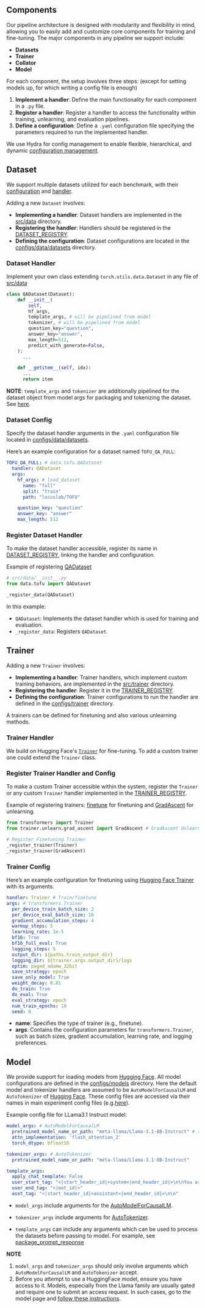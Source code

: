## Components

Our pipeline architecture is designed with modularity and flexibility in mind, allowing you to easily add and customize core components for training and fine-tuning. The major components in any pipeline we support include:

- **Datasets**
- **Trainer**
- **Collator**
- **Model**

For each component, the setup involves three steps: (except for setting models up, for which writing a config file is enough)
1. **Implement a handler**: Define the main functionality for each component in a `.py` file.
2. **Register a handler**: Register a handler to access the functionality within training, unlearning, and evaluation pipelines.
3. **Define a configuration**: Define a `.yaml` configuration file specifying the parameters required to run the implemented handler.

We use Hydra for config management to enable flexible, hierarchical, and dynamic [configuration management](/configs/).


## Dataset

We support multiple datasets utilized for each benchmark, with their [configuration](../configs/data/datasets/)  and [handler](../src/data/). 

Adding a new `Dataset` involves: 

- **Implementing a handler**: Dataset handlers are implemented in the [src/data](../src/data/) directory.
- **Registering the handler**: Handlers should be registered in the [DATASET_REGISTRY](../src/data/__init__.py).
- **Defining the configuration**: Dataset configurations are located in the [configs/data/datasets](../configs/data/datasets/) directory.


### Dataset Handler

Implement your own class extending `torch.utils.data.Dataset` in any file of [src/data](../configs/src/data/)


```python
class QADataset(Dataset):
    def __init__(
        self,
        hf_args,
        template_args, # will be pipelined from model
        tokenizer, # will be pipelined from model
        question_key="question",
        answer_key="answer",
        max_length=512,
        predict_with_generate=False,
    ):
      ...

    def __getitem__(self, idx):
      ...
      return item
```

__NOTE__: `template_args` and `tokenizer` are additionally pipelined for the dataset object from model args for packaging and tokenizing the dataset. See [here](../src/train.py). 


### Dataset Config

Specify the dataset handler arguments in the `.yaml` configuration file located in [configs/data/datasets](../configs/src/data/datasets).


Here’s an example configuration for a dataset named `TOFU_QA_FULL`:

```yaml
TOFU_QA_FULL: # data.tofu.QADataset
  handler: QADataset
  args:
    hf_args: # load_dataset
      name: "full"
      split: "train"
      path: "locuslab/TOFU"

    question_key: "question"
    answer_key: "answer"
    max_length: 512
```

### Register Dataset Handler


To make the dataset handler accessible, register its name in [DATASET_REGISTRY](../src/data/__init__.py), linking the handler and configuration.

Example of registering [QADataset](../src/data/tofu.py)
```python
# src/data/__init__.py
from data.tofu import QADataset

_register_data(QADataset)
```

In this example:
- `QADataset`: Implements the dataset handler which is used for training and evaluation.
- `_register_data`: Registers `QADataset`.



## Trainer

Adding a new `Trainer` involves: 

- **Implementing a handler**: Trainer handlers, which implement custom training behaviors, are implemented in the [src/trainer](../src/trainer/) directory.
- **Registering the handler**: Register it in the [TRAINER_REGISTRY](../src/trainer/__init__.py).
- **Defining the configuration**: Trainer configurations to run the handler are defined in the [configs/trainer](../configs/trainer/) directory.

A trainers can be defined for finetuning and also various unlearning methods.

### Trainer Handler

We build on Hugging Face's [`Trainer`](https://github.com/huggingface/transformers/blob/v4.45.1/src/transformers/trainer.py) for fine-tuning.
To add a custom trainer one could extend the `Trainer` class.

###  Register Trainer Handler and Config

To make a custom Trainer accessible within the system, register the `Trainer` or any custom `Trainer` handler implemented in the [TRAINER_REGISTRY](../src/trainer/__init__.py).


Example of registering trainers: [finetune](./src/data/tofu.py) for finetuning and [GradAscent](../src/trainer/unlearn/grad_ascent.py) for unlearning.
```python
from transformers import Trainer
from trainer.unlearn.grad_ascent import GradAscent # GradAscent Unlearning method.

# Register Finetuning Trainer
_register_trainer(Trainer)
_register_trainer(GradAscent)
```

### Trainer Config

Here’s an example configuration for finetuning using [Hugging Face Trainer](https://github.com/huggingface/transformers/blob/v4.45.1/src/transformers/trainer.py) with its arguments.

```yaml
handler: Trainer # Train/finetune
args: # transformers.Trainer
  per_device_train_batch_size: 2
  per_device_eval_batch_size: 16
  gradient_accumulation_steps: 4
  warmup_steps: 5
  learning_rate: 1e-5
  bf16: True
  bf16_full_eval: True
  logging_steps: 5
  output_dir: ${paths.train_output_dir}
  logging_dir: ${trainer.args.output_dir}/logs
  optim: paged_adamw_32bit
  save_strategy: epoch
  save_only_model: True
  weight_decay: 0.01
  do_train: True
  do_eval: True
  eval_strategy: epoch
  num_train_epochs: 10
  seed: 0
```
- **name**: Specifies the type of trainer (e.g., finetune).
- **args**: Contains the configuration parameters for `transformers.Trainer`, such as batch sizes, gradient accumulation, learning rate, and logging preferences.



## Model

We provide support for loading models from [Hugging Face](https://huggingface.co/models). All model configurations are defined in the [configs/models](../configs/model/) directory. Here the default model and tokenizer handlers are assumed to be `AutoModelForCausalLM` and `AutoTokenizer` of [Hugging Face](https://huggingface.co/models). These config files are accessed via their names in main experiment config files (e.g.[here](../configs/train.yaml)).

Example config file for LLama3.1 Instruct model:
```yaml
model_args: # AutoModelForCausalLM
  pretrained_model_name_or_path: "meta-llama/Llama-3.1-8B-Instruct" # replace to load local models
  attn_implementation: 'flash_attention_2'
  torch_dtype: bfloat16

tokenizer_args: # AutoTokenizer
  pretrained_model_name_or_path: "meta-llama/Llama-3.1-8B-Instruct"

template_args:
  apply_chat_template: False
  user_start_tag: "<|start_header_id|>system<|end_header_id|>\n\nYou are a helpful assistant.<|eot_id|><|start_header_id|>user<|end_header_id|>\n\n"
  user_end_tag: "<|eot_id|>"
  asst_tag: "<|start_header_id|>assistant<|end_header_id|>\n\n"
```

- `model_args` include arguments for the [AutoModelForCausalLM](https://huggingface.co/docs/transformers/en/model_doc/auto#transformers.AutoModelForCausalLM).

- `tokenizer_args` include arguments for [AutoTokenizer](https://huggingface.co/docs/transformers/en/model_doc/auto#transformers.AutoTokenizer).

- `template_args` can include any arguments which can be used to process the datasets before passing to model. For example, see [package_prompt_response](../src/data/utils.py)

__NOTE__ 
1. `model_args` and `tokenizer_args` should only involve arguments which `AutoModelForCausalLM` and `AutoTokenizer` accept.
2. Before you attempt to use a HuggingFace model, ensure you have access to it. Models, especially from the Llama family are usually gated and require one to submit an access request. In such cases, go to the model page and [follow these instructions](https://huggingface.co/docs/hub/en/models-gated#access-gated-models-as-a-user).